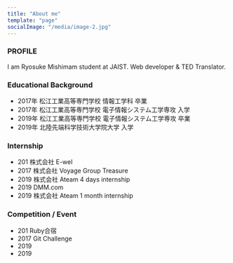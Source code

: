 ```yaml
---
title: "About me"
template: "page"
socialImage: "/media/image-2.jpg"
---
```



### PROFILE
I am Ryosuke Mishimam student at JAIST.
Web developer & TED Translator.

### Educational Background
- 2017年 松江工業高等専門学校 情報工学科 卒業
- 2017年 松江工業高等専門学校 電子情報システム工学専攻 入学
- 2019年 松江工業高等専門学校 電子情報システム工学専攻 卒業
- 2019年 北陸先端科学技術大学院大学 入学

### Internship
* 201 株式会社 E-wel
* 2017 株式会社 Voyage Group Treasure
* 2019 株式会社 Ateam 4 days internship
* 2019 DMM.com 
* 2019 株式会社 Ateam 1 month internship

### Competition / Event
-  201 Ruby合宿
-  2017 Git Challenge 
-  2019
-  2019 
